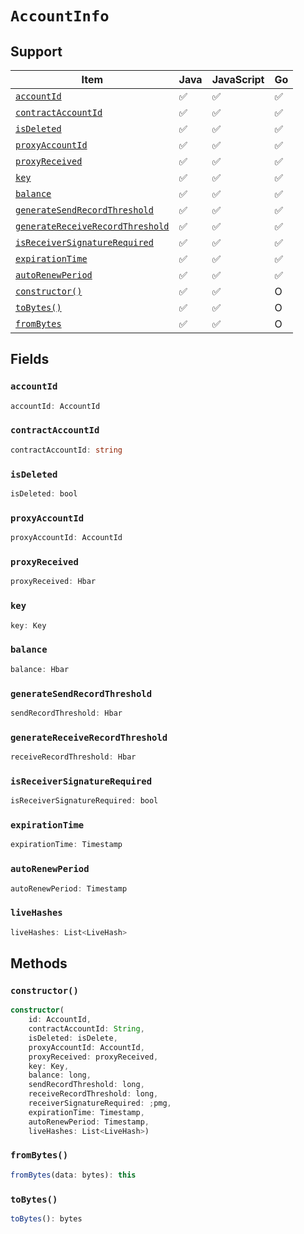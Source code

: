 # `AccountInfo`

## Support

| Item | Java | JavaScript | Go
| - | - | - | - |
| [`accountId`](#accountid) | ✅ | ✅ | ✅
| [`contractAccountId`](#contractaccountId) | ✅ | ✅ | ✅
| [`isDeleted`](#isdeleted) | ✅ | ✅ | ✅
| [`proxyAccountId`](#proxyaccountId) | ✅ | ✅ | ✅
| [`proxyReceived`](#proxyreceived) | ✅ | ✅ | ✅
| [`key`](#key) | ✅ | ✅ | ✅
| [`balance`](#balance) | ✅ | ✅ | ✅
| [`generateSendRecordThreshold`](#generatesendrecordthreshold) | ✅ | ✅ | ✅
| [`generateReceiveRecordThreshold`](#generatereceiverecordthreshold) | ✅ | ✅ | ✅
| [`isReceiverSignatureRequired`](#isreceiversignaturerequired) | ✅ | ✅ | ✅
| [`expirationTime`](#expirationtime) | ✅ | ✅ | ✅
| [`autoRenewPeriod`](#autorenewperiod) | ✅ | ✅ | ✅
| [`constructor()`](#constructor) | ✅ | ✅ | O
| [`toBytes()`](#tobytes) | ✅ | ✅ | O
| [`fromBytes`](#frombytes) | ✅ | ✅ | O

## Fields

### `accountId`

```typescript
accountId: AccountId
```

### `contractAccountId`

```typescript
contractAccountId: string
```

### `isDeleted`

```typescript
isDeleted: bool
```

### `proxyAccountId`

```typescript
proxyAccountId: AccountId
```

### `proxyReceived`

```typescript
proxyReceived: Hbar
```

### `key`

```typescript
key: Key
```

### `balance`

```typescript
balance: Hbar
```

### `generateSendRecordThreshold`

```typescript
sendRecordThreshold: Hbar
```

### `generateReceiveRecordThreshold`

```typescript
receiveRecordThreshold: Hbar
```

### `isReceiverSignatureRequired`

```typescript
isReceiverSignatureRequired: bool
```

### `expirationTime`

```typescript
expirationTime: Timestamp
```

### `autoRenewPeriod`

```typescript
autoRenewPeriod: Timestamp
```

### `liveHashes`

```typescript
liveHashes: List<LiveHash>
```

## Methods

### `constructor()`

```typescript
constructor(
    id: AccountId,
    contractAccountId: String, 
    isDeleted: isDelete,
    proxyAccountId: AccountId,
    proxyReceived: proxyReceived,
    key: Key,
    balance: long,
    sendRecordThreshold: long,
    receiveRecordThreshold: long,
    receiverSignatureRequired: ;pmg,
    expirationTime: Timestamp,
    autoRenewPeriod: Timestamp,
    liveHashes: List<LiveHash>)
```

### `fromBytes()`

```typescript
fromBytes(data: bytes): this
```

### `toBytes()`

```typescript
toBytes(): bytes
```

